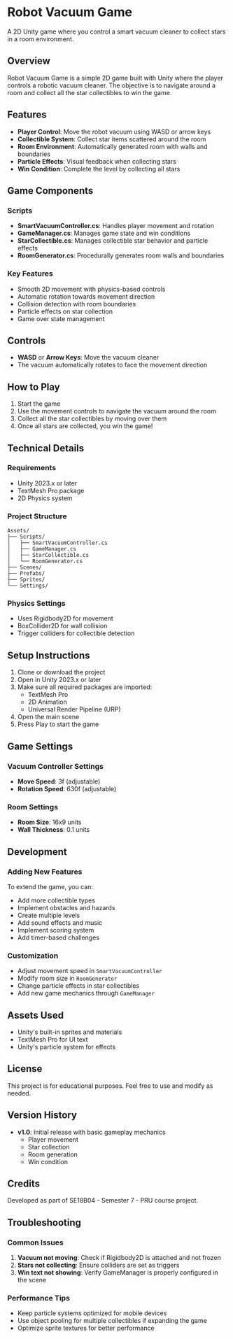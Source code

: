 # Robot Vacuum Game

A 2D Unity game where you control a smart vacuum cleaner to collect stars in a room environment.

## Overview

Robot Vacuum Game is a simple 2D game built with Unity where the player controls a robotic vacuum cleaner. The objective is to navigate around a room and collect all the star collectibles to win the game.

## Features

- **Player Control**: Move the robot vacuum using WASD or arrow keys
- **Collectible System**: Collect star items scattered around the room
- **Room Environment**: Automatically generated room with walls and boundaries
- **Particle Effects**: Visual feedback when collecting stars
- **Win Condition**: Complete the level by collecting all stars

## Game Components

### Scripts

- **SmartVacuumController.cs**: Handles player movement and rotation
- **GameManager.cs**: Manages game state and win conditions
- **StarCollectible.cs**: Manages collectible star behavior and particle effects
- **RoomGenerator.cs**: Procedurally generates room walls and boundaries

### Key Features

- Smooth 2D movement with physics-based controls
- Automatic rotation towards movement direction
- Collision detection with room boundaries
- Particle effects on star collection
- Game over state management

## Controls

- **WASD** or **Arrow Keys**: Move the vacuum cleaner
- The vacuum automatically rotates to face the movement direction

## How to Play

1. Start the game
2. Use the movement controls to navigate the vacuum around the room
3. Collect all the star collectibles by moving over them
4. Once all stars are collected, you win the game!

## Technical Details

### Requirements

- Unity 2023.x or later
- TextMesh Pro package
- 2D Physics system

### Project Structure

```
Assets/
├── Scripts/
│   ├── SmartVacuumController.cs
│   ├── GameManager.cs
│   ├── StarCollectible.cs
│   └── RoomGenerator.cs
├── Scenes/
├── Prefabs/
├── Sprites/
└── Settings/
```

### Physics Settings

- Uses Rigidbody2D for movement
- BoxCollider2D for wall collision
- Trigger colliders for collectible detection

## Setup Instructions

1. Clone or download the project
2. Open in Unity 2023.x or later
3. Make sure all required packages are imported:
   - TextMesh Pro
   - 2D Animation
   - Universal Render Pipeline (URP)
4. Open the main scene
5. Press Play to start the game

## Game Settings

### Vacuum Controller Settings

- **Move Speed**: 3f (adjustable)
- **Rotation Speed**: 630f (adjustable)

### Room Settings

- **Room Size**: 16x9 units
- **Wall Thickness**: 0.1 units

## Development

### Adding New Features

To extend the game, you can:

- Add more collectible types
- Implement obstacles and hazards
- Create multiple levels
- Add sound effects and music
- Implement scoring system
- Add timer-based challenges

### Customization

- Adjust movement speed in `SmartVacuumController`
- Modify room size in `RoomGenerator`
- Change particle effects in star collectibles
- Add new game mechanics through `GameManager`

## Assets Used

- Unity's built-in sprites and materials
- TextMesh Pro for UI text
- Unity's particle system for effects

## License

This project is for educational purposes. Feel free to use and modify as needed.

## Version History

- **v1.0**: Initial release with basic gameplay mechanics
  - Player movement
  - Star collection
  - Room generation
  - Win condition

## Credits

Developed as part of SE18B04 - Semester 7 - PRU course project.

## Troubleshooting

### Common Issues

1. **Vacuum not moving**: Check if Rigidbody2D is attached and not frozen
2. **Stars not collecting**: Ensure colliders are set as triggers
3. **Win text not showing**: Verify GameManager is properly configured in the scene

### Performance Tips

- Keep particle systems optimized for mobile devices
- Use object pooling for multiple collectibles if expanding the game
- Optimize sprite textures for better performance
